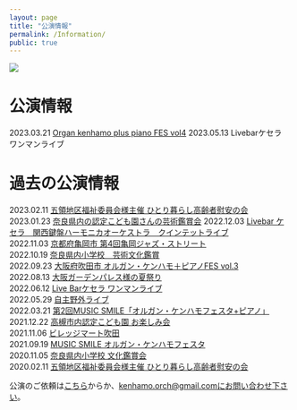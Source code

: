 ```yaml
---
layout: page
title: "公演情報"
permalink: /Information/
public: true
---
```


<img src="{{ site.baseurl }}/assets/kenhamo.png" class="profile">

# 公演情報  
2023.03.21 [Organ kenhamo plus piano FES vol4](https://kanhamo.github.io/2023/03/21/activity) 
2023.05.13 Livebarケセラ ワンマンライブ

     
# 過去の公演情報  
2023.02.11 [五領地区福祉委員会様主催 ひとり暮らし高齢者慰安の会](https://kanhamo.github.io/2023/02/11/activity)
2023.01.23 [奈良県内の認定こども園さんの芸術鑑賞会](https://kanhamo.github.io/2023/01/23/activity)
2022.12.03 [Livebar ケセラ　関西鍵盤ハーモニカオーケストラ　クインテットライブ](https://kanhamo.github.io/2022/12/02/activity)   
2022.11.03 [京都府亀岡市 第4回亀岡ジャズ・ストリート](https://kanhamo.github.io/2022/11/03/activity)   
2022.10.19 [奈良県内小学校　芸術文化鑑賞](https://kanhamo.github.io/2022/10/19/activity)  
2022.09.23 [大阪府吹田市 オルガン・ケンハモ＋ピアノFES vol.3](https://kanhamo.github.io/2022/09/23/activity)  
2022.08.13 [大阪ガーデンパレス様の夏祭り](https://kanhamo.github.io/2022/08/13/activity)  
2022.06.12 [Live Barケセラ ワンマンライブ](https://kanhamo.github.io/2022/06/12/activity)  
2022.05.29 [自主野外ライブ](https://kanhamo.github.io/2022/05/29/activity)  
2022.03.21 [第2回MUSIC SMILE「オルガン・ケンハモフェスタ+ピアノ」](https://kanhamo.github.io/2022/03/21/activity)  
2021.12.22 [高槻市内認定こども園 お楽しみ会](https://kanhamo.github.io/2021/12/22/activity)  
2021.11.06 [ビレッジマート吹田](https://kanhamo.github.io/2021/11/06/activity)  
2021.09.19 [MUSIC SMILE オルガン・ケンハモフェスタ](https://kanhamo.github.io/2021/09/19/activity)  
2020.11.05 [奈良県内小学校 文化鑑賞会](https://kanhamo.github.io/2020/11/05/activity)  
2020.02.11 [五領地区福祉委員会様主催 ひとり暮らし高齢者慰安の会](https://kanhamo.github.io/2020/02/11/activity)  


公演のご依頼は[こちら](https://docs.google.com/forms/d/e/1FAIpQLSeOdIlDB3uChvhrr9F543WjyJz2orR1FHCYdYVnwKcQU6wVcg/viewform)からか、kenhamo.orch@gmail.comにお問い合わせ下さい。